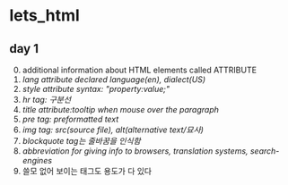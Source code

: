 # lets_html
## day 1
0. additional information about HTML elements called ATTRIBUTE
1. *lang attribute declared language(en), dialect(US)*
2. *style attribute syntax: "property:value;"*
3. *hr tag: 구분선*
4. *title attribute:tooltip when mouse over the paragraph*
5. *pre tag: preformatted text*
6. *img tag: src(source file), alt(alternative text/묘사)*
7. *blockquote tag는 줄바꿈을 인식함*
8. *abbreviation for giving info to browsers, translation systems, search-engines*
9. 쓸모 없어 보이는 태그도 용도가 다 있다
